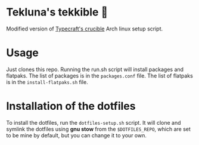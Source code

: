 # Tekluna's tekkible 💾
Modified version of [Typecraft's crucible](https://github.com/typecraft-dev/crucible) Arch linux setup script.

# Usage
Just clones this repo. Running the run.sh script will install packages and flatpaks.
    The list of packages is in the `packages.conf` file.
    The list of flatpaks is in the `install-flatpaks.sh` file.

# Installation of the dotfiles
To install the dotfiles, run the `dotfiles-setup.sh` script. It will clone and symlink the dotfiles using **gnu stow** from the `$DOTFILES_REPO`, which are set to be mine by default, but you can change it to your own.
